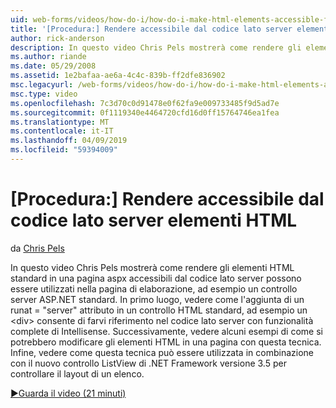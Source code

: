 ```yaml
---
uid: web-forms/videos/how-do-i/how-do-i-make-html-elements-accessible-from-server-side-code
title: '[Procedura:] Rendere accessibile dal codice lato server elementi HTML | Microsoft Docs'
author: rick-anderson
description: In questo video Chris Pels mostrerà come rendere gli elementi HTML standard in una pagina aspx accessibili dal codice lato server possono essere utilizzati nella pagina op...
ms.author: riande
ms.date: 05/29/2008
ms.assetid: 1e2bafaa-ae6a-4c4c-839b-ff2dfe836902
msc.legacyurl: /web-forms/videos/how-do-i/how-do-i-make-html-elements-accessible-from-server-side-code
msc.type: video
ms.openlocfilehash: 7c3d70c0d91478e0f62fa9e009733485f9d5ad7e
ms.sourcegitcommit: 0f1119340e4464720cfd16d0ff15764746ea1fea
ms.translationtype: MT
ms.contentlocale: it-IT
ms.lasthandoff: 04/09/2019
ms.locfileid: "59394009"
---
```

# <a name="how-do-i-make-html-elements-accessible-from-server-side-code"></a>[Procedura:] Rendere accessibile dal codice lato server elementi HTML

da [Chris Pels](https://twitter.com/chrispels)

In questo video Chris Pels mostrerà come rendere gli elementi HTML standard in una pagina aspx accessibili dal codice lato server possono essere utilizzati nella pagina di elaborazione, ad esempio un controllo server ASP.NET standard. In primo luogo, vedere come l'aggiunta di un runat = "server" attributo in un controllo HTML standard, ad esempio un &lt;div&gt; consente di farvi riferimento nel codice lato server con funzionalità complete di Intellisense. Successivamente, vedere alcuni esempi di come si potrebbero modificare gli elementi HTML in una pagina con questa tecnica. Infine, vedere come questa tecnica può essere utilizzata in combinazione con il nuovo controllo ListView di .NET Framework versione 3.5 per controllare il layout di un elenco.

[&#9654;Guarda il video (21 minuti)](https://channel9.msdn.com/Blogs/ASP-NET-Site-Videos/how-do-i-make-html-elements-accessible-from-server-side-code)

